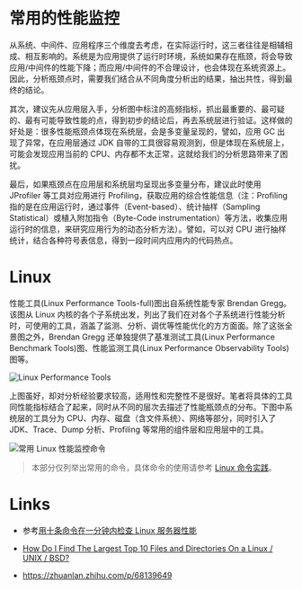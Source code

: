 # 常用的性能监控

从系统、中间件、应用程序三个维度去考虑，在实际运行时，这三者往往是相辅相成、相互影响的。系统是为应用提供了运行时环境，系统如果存在瓶颈，将会导致应用/中间件的性能下降；而应用/中间件的不合理设计，也会体现在系统资源上。因此，分析瓶颈点时，需要我们结合从不同角度分析出的结果，抽出共性，得到最终的结论。

其次，建议先从应用层入手，分析图中标注的高频指标，抓出最重要的、最可疑的、最有可能导致性能的点，得到初步的结论后，再去系统层进行验证。这样做的好处是：很多性能瓶颈点体现在系统层，会是多变量呈现的，譬如，应用 GC 出现了异常，在应用层通过 JDK 自带的工具很容易观测到，但是体现在系统层上，可能会发现应用当前的 CPU、内存都不太正常，这就给我们的分析思路带来了困扰。

最后，如果瓶颈点在应用层和系统层均呈现出多变量分布，建议此时使用 JProfiler 等工具对应用进行 Profiling，获取应用的综合性能信息（注：Profiling 指的是在应用运行时，通过事件（Event-based）、统计抽样（Sampling Statistical）或植入附加指令（Byte-Code instrumentation）等方法，收集应用运行时的信息，来研究应用行为的动态分析方法）。譬如，可以对 CPU 进行抽样统计，结合各种符号表信息，得到一段时间内应用内的代码热点。

# Linux

性能工具(Linux Performance Tools-full)图出自系统性能专家 Brendan Gregg。该图从 Linux 内核的各个子系统出发，列出了我们在对各个子系统进行性能分析时，可使用的工具，涵盖了监测、分析、调优等性能优化的方方面面。除了这张全景图之外，Brendan Gregg 还单独提供了基准测试工具(Linux Performance Benchmark Tools)图、性能监测工具(Linux Performance Observability Tools)图等。

![Linux Performance Tools](https://s2.ax1x.com/2019/11/18/M6g2iq.png)

上图虽好，却对分析经验要求较高，适用性和完整性不是很好。笔者将具体的工具同性能指标结合了起来，同时从不同的层次去描述了性能瓶颈点的分布。下图中系统层的工具分为 CPU、内存、磁盘（含文件系统）、网络等部分，同时引入了 JDK、Trace、Dump 分析、Profiling 等常用的组件层和应用层中的工具。

![常用 Linux 性能监控命令](https://s2.ax1x.com/2019/11/18/McwFOI.png)

> 本部分仅列举出常用的命令，具体命令的使用请参考 [Linux 命令实践](https://github.com/wx-chevalier/Linux-Notes)。

# Links

- 参考[用十条命令在一分钟内检查 Linux 服务器性能](http://www.infoq.com/cn/news/2015/12/linux-performance)

- [How Do I Find The Largest Top 10 Files and Directories On a Linux / UNIX / BSD?](http://www.cyberciti.biz/faq/how-do-i-find-the-largest-filesdirectories-on-a-linuxunixbsd-filesystem/)

- https://zhuanlan.zhihu.com/p/68139649
